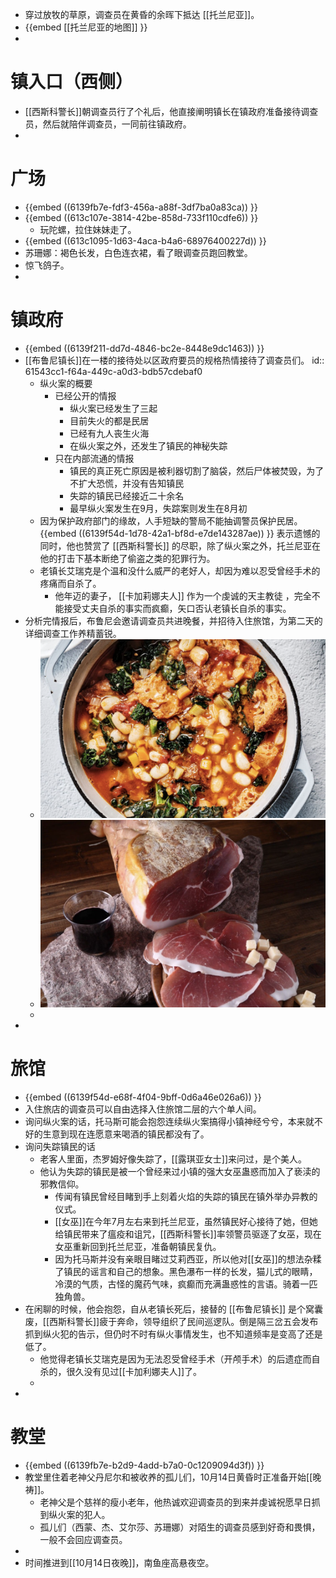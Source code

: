 - 穿过放牧的草原，调查员在黄昏的余晖下抵达 [[托兰尼亚]]。
- {{embed [[托兰尼亚的地图]] }}
-
# 镇入口（西侧）
- [[西斯科警长]]朝调查员行了个礼后，他直接阐明镇长在镇政府准备接待调查员，然后就陪伴调查员，一同前往镇政府。
-
# 广场
- {{embed ((6139fb7e-fdf3-456a-a88f-3df7ba0a83ca)) }}
- {{embed ((613c107e-3814-42be-858d-733f110cdfe6)) }}
	- 玩陀螺，拉住妹妹走了。
- {{embed ((613c1095-1d63-4aca-b4a6-68976400227d)) }}
- 苏珊娜：褐色长发，白色连衣裙，看了眼调查员跑回教堂。
- 惊飞鸽子。
-
# 镇政府
- {{embed ((6139f211-dd7d-4846-bc2e-8448e9dc1463)) }}
- [[布鲁尼镇长]]在一楼的接待处以区政府要员的规格热情接待了调查员们。
  id:: 61543cc1-f64a-449c-a0d3-bdb57cdebaf0
	- 纵火案的概要
		- 已经公开的情报
			- 纵火案已经发生了三起
			- 目前失火的都是民居
			- 已经有九人丧生火海
			- 在纵火案之外，还发生了镇民的神秘失踪
		- 只在内部流通的情报
			- 镇民的真正死亡原因是被利器切割了脑袋，然后尸体被焚毁，为了不扩大恐慌，并没有告知镇民
			- 失踪的镇民已经接近二十余名
			- 最早纵火案发生在9月，失踪案则发生在8月初
	- 因为保护政府部门的缘故，人手短缺的警局不能抽调警员保护民居。
	  {{embed ((6139f54d-1d78-42a1-bf8d-e7de143287ae)) }} 
	  表示遗憾的同时，他也赞赏了 [[西斯科警长]] 的尽职，除了纵火案之外，托兰尼亚在他的打击下基本断绝了偷盗之类的犯罪行为。
	- 老镇长艾瑞克是个温和没什么威严的老好人，却因为难以忍受曾经手术的疼痛而自杀了。
		- 他年迈的妻子， [[卡加莉娜夫人]] 作为一个虔诚的天主教徒 ，完全不能接受丈夫自杀的事实而疯癫，矢口否认老镇长自杀的事实。
- 分析完情报后，布鲁尼会邀请调查员共进晚餐，并招待入住旅馆，为第二天的详细调查工作养精蓄锐。
	- ![image.png](../assets/image_1631373601145_0.png)
	- ![image.png](../assets/image_1631373615315_0.png)
	-
-
# 旅馆
- {{embed ((6139f54d-e68f-4f04-9bff-0d6a46e026a6)) }}
- 入住旅店的调查员可以自由选择入住旅馆二层的六个单人间。
- 询问纵火案的话，托马斯可能会抱怨连续纵火案搞得小镇神经兮兮，本来就不好的生意到现在连愿意来喝酒的镇民都没有了。
- 询问失踪镇民的话
	- 老客人里面，杰罗姆好像失踪了，[[露琪亚女士]]来问过，是个美人。
	- 他认为失踪的镇民是被一个曾经来过小镇的强大女巫蛊惑而加入了亵渎的邪教信仰。
		- 传闻有镇民曾经目睹到手上刻着火焰的失踪的镇民在镇外举办异教的仪式。
		- [[女巫]]在今年7月左右来到托兰尼亚，虽然镇民好心接待了她，但她给镇民带来了瘟疫和诅咒，[[西斯科警长]]率领警员驱逐了女巫，现在女巫重新回到托兰尼亚，准备朝镇民复仇。
		- 因为托马斯并没有亲眼目睹过艾莉西亚，所以他对[[女巫]]的想法杂糅了镇民的谣言和自己的想象。黑色瀑布一样的长发，猫儿式的眼睛，冷漠的气质，古怪的魔药气味，疯癫而充满蛊惑性的言语。骑着一匹独角兽。
- 在闲聊的时候，他会抱怨，自从老镇长死后，接替的 [[布鲁尼镇长]] 是个窝囊废，[[西斯科警长]]疲于奔命，领导组织了民间巡逻队。倒是隔三岔五会发布抓到纵火犯的告示，但仍时不时有纵火事情发生，也不知道频率是变高了还是低了。
	- 他觉得老镇长艾瑞克是因为无法忍受曾经手术（开颅手术）的后遗症而自杀的，很久没有见过[[卡加利娜夫人]]了。
	-
-
# 教堂
- {{embed ((6139fb7e-b2d9-4add-b7a0-0c1209094d3f)) }}
- 教堂里住着老神父丹尼尔和被收养的孤儿们，10月14日黄昏时正准备开始[[晚祷]]。
	- 老神父是个慈祥的瘦小老年，他热诚欢迎调查员的到来并虔诚祝愿早日抓到纵火案的犯人。
	- 孤儿们（西蒙、杰、艾尔莎、苏珊娜）对陌生的调查员感到好奇和畏惧，一般不会回应调查员。
-
- 时间推进到[[10月14日夜晚]]，南鱼座高悬夜空。
